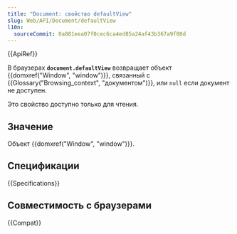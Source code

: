 ```yaml
---
title: "Document: свойство defaultView"
slug: Web/API/Document/defaultView
l10n:
  sourceCommit: 0a881eea07f0cec6ca4ed85a24af43b367a9f80d
---
```


{{ApiRef}}

В браузерах **`document.defaultView`** возвращает объект
{{domxref("Window", "window")}}, связанный с {{Glossary("Browsing_context", "документом")}}, или `null` если документ не доступен.

Это свойство доступно только для чтения.

## Значение

Объект {{domxref("Window", "window")}}.

## Спецификации

{{Specifications}}

## Совместимость с браузерами

{{Compat}}
